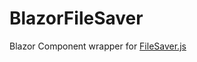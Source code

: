 # BlazorFileSaver

Blazor Component wrapper for [FileSaver.js](https://github.com/eligrey/FileSaver.js/)
